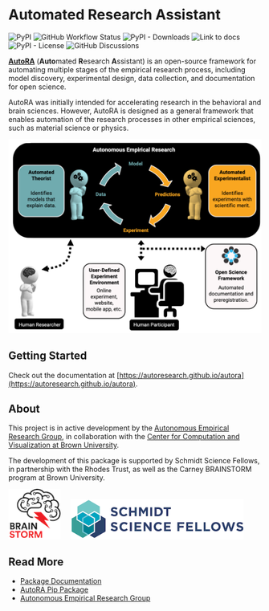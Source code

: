 # Automated Research Assistant

![PyPI](https://img.shields.io/pypi/v/autora)
![GitHub Workflow Status](https://img.shields.io/github/actions/workflow/status/autoresearch/autora/test-pytest.yml)
![PyPI - Downloads](https://img.shields.io/pypi/dm/autora)
![Link to docs](https://img.shields.io/badge/Docs-autoresearch.github.io-purple)
![PyPI - License](https://img.shields.io/pypi/l/autora)
![GitHub Discussions](https://img.shields.io/github/discussions/autoresearch/autora)

<b>[AutoRA](https://pypi.org/project/autora/)</b> (<b>Auto</b>mated <b>R</b>esearch <b>A</b>ssistant) is an open-source framework for 
automating multiple stages of the empirical research process, including model discovery, experimental design, data collection, and documentation for open science. 

AutoRA was initially intended for accelerating research in the behavioral and brain sciences. However, AutoRA is designed as a general framework that enables automation of the research processes in other empirical sciences, such as material science or physics.

![Autonomous Empirical Research Paradigm](https://github.com/AutoResearch/autora/raw/main/docs/img/overview.png)

## Getting Started

Check out the documentation at 
[https://autoresearch.github.io/autora](https://autoresearch.github.io/autora).

## About

This project is in active development by 
the [Autonomous Empirical Research Group](http://empiricalresearch.ai), 
in collaboration with the [Center for Computation and Visualization at Brown University](https://ccv.brown.edu).

The development of this package is supported by Schmidt Science Fellows, in partnership with the Rhodes Trust, as well as the Carney BRAINSTORM program at Brown University.

<a href="https://ccbs.carney.brown.edu/brainstorm"><img src="docs/img/brainstorm.png" alt="BRAINSTORM Program" height="100"></img></a>&nbsp;&nbsp;&nbsp;&nbsp;
<a href="https://schmidtsciencefellows.org/"><img src="docs/img/ssf.png" alt="BRAINSTORM Program" height="80"></img></a>


## Read More

- [Package Documentation](https://autoresearch.github.io/autora/)
- [AutoRA Pip Package](https://pypi.org/project/autora/)
- [Autonomous Empirical Research Group](http://www.empiricalresearch.ai)

